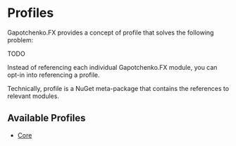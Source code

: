 ﻿# Profiles

Gapotchenko.FX provides a concept of profile that solves the following problem:

TODO

Instead of referencing each individual Gapotchenko.FX module, you can opt-in into referencing a profile.

Technically, profile is a NuGet meta-package that contains the references to relevant modules.

## Available Profiles

- [Core](Gapotchenko.FX.Profiles.Core)
